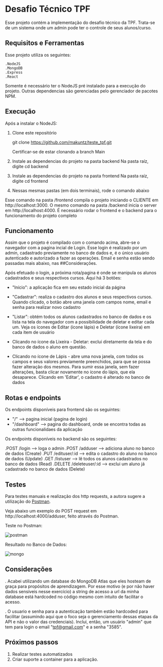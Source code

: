 # Desafio Técnico TPF

Esse projeto contém a implementação do desafio técnico da TPF. Trata-se de um sistema onde um admin pode ter o controle de seus alunos/curso.

## Requisitos e Ferramentas

Esse projeto utiliza os seguintes:

    .NodeJS
    .MongoDB
    .Express
    .React

Somente é necessário ter o NodeJS pré instalado para a execução do projeto. Outras dependencias são gerenciadas pelo gerenciador de pacotes NPM.

## Execução

Após a instalar o NodeJS:

1. Clone este repositório

   git clone https://github.com/makuntz/teste_tpf.git

   Certificar-se de estar clonando a branch Main

2. Instale as dependencias do projeto na pasta backend
   Na pasta raíz, digite cd backend
   <npm install>

3. Instale as dependencias do projeto na pasta frontend
   Na pasta raíz, digite cd frontend
   <npm install>

4. Nessas mesmas pastas (em dois terminais), rode o comando abaixo
   <npm start>

Esse comando na pasta /frontend compila o projeto iniciando o CLIENTE em http://localhost:3000. O mesmo comando na pasta /backend inicia o server em http://localhost:4000. É necessário rodar o frontend e o backend para o funcionamento do projeto completo

## Funcionamento

Assim que o projeto é compilado com o comando acima, abre-se o navegador com a pagina incial de Login. Esse login é realizado por um admin, cadastrado previamente no banco de dados e, é o único usuário autenticado e autorizado a fazer as operações. Email e senha estão sendo passadas mais abaixo, nas ##Considerações.

Após efetuado o login, a próxima rota/pagina é onde se manipula os alunos cadastrados e seus respectivos cursos. Aqui há 3 botões:

- "Início": a aplicação fica em seu estado inicial da página

- "Cadastrar": realiza o cadastro dos alunos e seus respectivos cursos. Quando clicado, o botão abre uma janela com campos nome, email e senha para realizar novo cadastro

- "Listar": obtém todos os alunos cadastrados no banco de dados e os lista na tela do navegador com a possibilidade de deletar e editar cada um. Veja os ícones de Editar (ícone lápis) e Deletar (ícone lixeira) em cada item de usuário

- Clicando no ícone da Lixeira - Deletar: exclui diretamente da tela e do banco de dados o aluno em questão.

- Clicando no ícone de Lápis - abre uma nova janela, com todos os campos e seus valores previamente preenchidos, para que se possa fazer alteração dos mesmos. Para sumir essa janela, sem fazer alterações, basta clicar novamente no ícone do lápis, que ela desaparece. Clicando em 'Editar', o cadastro é alterado no banco de dados

## Rotas e endpoints

Os endpoints disponíveis para frontend são os seguintes:

- "/" --> pagina inicial (pagina de login)
- "/dashboard" --> pagina do dashboard, onde se encontra todas as outras funcionalidaes da aplicação

Os endpoints disponíveis no backend são os seguintes:

.POST /login --> loga o admin
.POST /adduser --> adiciona aluno no banco de dados (Create)
.PUT /edituser/:id --> edita o cadastro do aluno no banco de dados (Update)
.GET /listuser --> lê todos os alunos cadastrados no banco de dados (Read)
.DELETE /deleteuser/:id --> exclui um aluno já cadastrado no banco de dados (Delete)

## Testes

Para testes manuais e realização dos http requests, a autora sugere a utilização do [Postman](https://www.postman.com/).

Veja abaixo um exemplo do POST request em http://localhost:4000/adduser, feito através do Postman.

Teste no Postman:

![postman](https://user-images.githubusercontent.com/75498529/177631778-d3a34b81-a55e-4fd8-b575-9b4f9e397e55.png)

Resultado no Banco de Dados:

![mongo](https://user-images.githubusercontent.com/75498529/177631788-31820298-47a7-479b-b17d-d6fe3b9aa31d.png)

## Considerações

. Acabei utilizando um database do MongoDB Atlas que eles hosteam de graça para propósitos de aprendizagem. Por esse motivo (e por não haver dados sensíveis nesse exercício) a string de acesso a url da minha database está hardcoded no código mesmo com intuito de facilitar o acesso.

. O usuario e senha para a autenticação também estão hardcoded para facilitar (assumindo aqui que o foco seja o gerenciamento dessas etapas da API e não o valor das credenciais). Inclui, então, um usuário "admin" que tem para login o email "tpf@gmail.com" e a senha "3585".

## Próximos passos

1. Realizar testes automatizados
2. Criar suporte a container para a aplicação.
